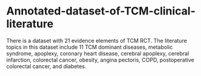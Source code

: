 # Annotated-dataset-of-TCM-clinical-literature
There is a dataset with 21 evidence elements of TCM RCT. The literature topics in this dataset include 11 TCM dominant diseases, metabolic syndrome, apoplexy, coronary heart disease, cerebral apoplexy, cerebral infarction, colorectal cancer, obesity, angina pectoris, COPD, postoperative colorectal cancer, and diabetes. 
